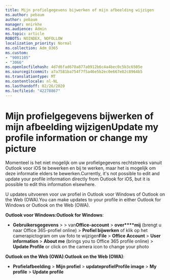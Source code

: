 ```yaml
---
title: Mijn profielgegevens bijwerken of mijn afbeelding wijzigen
ms.author: pebaum
author: pebaum
manager: mnirkhe
ms.audience: Admin
ms.topic: article
ROBOTS: NOINDEX, NOFOLLOW
localization_priority: Normal
ms.collection: Adm_O365
ms.custom:
- "9001105"
- "3066"
ms.openlocfilehash: 4d7d6fad670a877a0912b6c4a4bec0c5b3c6505e
ms.sourcegitcommit: a7a7581ba754f7f5a46e5b2ec0e667e82c8964b5
ms.translationtype: MT
ms.contentlocale: nl-NL
ms.lasthandoff: 02/26/2020
ms.locfileid: "42278867"
---
```

# <a name="update-my-profile-information-or-change-my-picture"></a><span data-ttu-id="f0135-102">Mijn profielgegevens bijwerken of mijn afbeelding wijzigen</span><span class="sxs-lookup"><span data-stu-id="f0135-102">Update my profile information or change my picture</span></span>

<span data-ttu-id="f0135-103">Momenteel is het niet mogelijk om uw profielgegevens rechtstreeks vanuit Outlook voor iOS te bewerken en bij te werken, maar het is mogelijk om deze informatie elders te bewerken.</span><span class="sxs-lookup"><span data-stu-id="f0135-103">Currently, it's not possible to edit and update your profile information directly from Outlook for iOS, but it is possible to edit this information elsewhere.</span></span> 

<span data-ttu-id="f0135-104">U updates uitvoeren voor uw profiel in Outlook voor Windows of Outlook on the Web (OWA).</span><span class="sxs-lookup"><span data-stu-id="f0135-104">You can make updates to your profile in either Outlook for Windows or Outlook on the Web (OWA).</span></span> 

<span data-ttu-id="f0135-105">**Outlook voor Windows:**</span><span class="sxs-lookup"><span data-stu-id="f0135-105">**Outlook for Windows**:</span></span> 

- <span data-ttu-id="f0135-106">**Gebruikersgegevens** >  > van**Office-account** > **over\*\*\*\*mij** (brengt u naar Office 365-profiel online) > **Profiel bijwerken** of klik op het camerapictogram om uw foto te wijzigen</span><span class="sxs-lookup"><span data-stu-id="f0135-106">**File** > **Office Account** > **User information** > **About me** (brings you to Office 365 profile online) > **Update Profile** or click on the camera icon to change your photo</span></span>  
  
<span data-ttu-id="f0135-107">**Outlook on the Web (OWA)**:</span><span class="sxs-lookup"><span data-stu-id="f0135-107">**Outlook on the Web (OWA)**:</span></span> 

- <span data-ttu-id="f0135-108">**Profielafbeelding** > **Mijn profiel** > **updateprofiel**</span><span class="sxs-lookup"><span data-stu-id="f0135-108">**Profile image** > **My profile** > **Update profile**</span></span>
